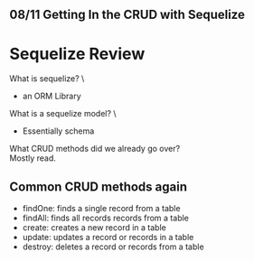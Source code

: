 ## 08/11 Getting In the CRUD with Sequelize

# Sequelize Review

What is sequelize? \
+ an ORM Library

What is a sequelize model? \
+ Essentially schema

What CRUD methods did we already go over? \
Mostly read.

## Common CRUD methods again
+ findOne: finds a single record from a table
+ findAll: finds all records records from a table
+ create: creates a new record in a table
+ update: updates a record or records in a table
+ destroy: deletes a record or records from a table

#